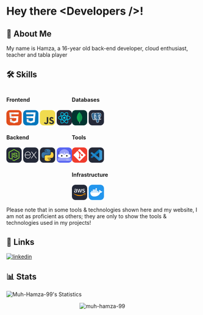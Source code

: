 # Hey there &#60;Developers /&#62;! 

## 🚀 About Me

My name is Hamza, a 16-year old back-end developer, cloud enthusiast, teacher and tabla player

## 🛠 Skills
<div style="display: flex; flex-direction: row;">
  <div>
    <h4>Frontend</h4>
    <img width ="40px" unselectable="True" src ="https://github.com/tandpfun/skill-icons/blob/main/icons/HTML.svg">
    <img width ="40px" unselectable="True" src ="https://github.com/tandpfun/skill-icons/blob/main/icons/CSS.svg">
    <img width ="40px" unselectable="True" src ="https://github.com/tandpfun/skill-icons/blob/main/icons/JavaScript.svg">
    <img width ="40px" unselectable="True" src ="https://github.com/tandpfun/skill-icons/blob/main/icons/React-Dark.svg">
    <br />
    <h4>Backend</h4>
    <img width ="40px" unselectable="True" src ="https://github.com/tandpfun/skill-icons/blob/main/icons/NodeJS-Dark.svg">
    <img width ="40px" unselectable="True" src ="https://github.com/tandpfun/skill-icons/blob/main/icons/ExpressJS-Dark.svg">
    <img width ="40px" unselectable="True" src ="https://github.com/tandpfun/skill-icons/blob/main/icons/Python-Dark.svg">
    <img width ="40px" unselectable="True" src ="https://github.com/tandpfun/skill-icons/blob/main/icons/DiscordBots.svg">
  </div>
  <div>
    <h4>Databases</h4>
    <img width ="40px" unselectable="True" src ="https://github.com/tandpfun/skill-icons/blob/main/icons/MongoDB.svg">
    <img width ="40px" unselectable="True" src ="https://github.com/tandpfun/skill-icons/blob/main/icons/PostgreSQL-Dark.svg">
    <br />
    <h4>Tools</h4>
    <img width ="40px" unselectable="True" src ="https://github.com/tandpfun/skill-icons/blob/main/icons/Git.svg">
    <img width ="40px" unselectable="True" src ="https://github.com/tandpfun/skill-icons/blob/main/icons/VSCode-Dark.svg">
    <br />
    <h4>Infrastructure</h4>
    <img width ="40px" unselectable="True" src ="https://github.com/tandpfun/skill-icons/blob/main/icons/AWS-Dark.svg">
    <img width ="40px" unselectable="True" src ="https://github.com/tandpfun/skill-icons/blob/main/icons/Docker.svg">
  </div>
</div>

Please note that in some tools & technologies shown here and my website, I am not as proficient as others; they are only to show the tools & technologies used in my projects!

## 🔗 Links
[![linkedin](https://img.shields.io/badge/linkedin-0A66C2?style=for-the-badge&logo=linkedin&logoColor=white)](https://www.linkedin.com/in/muhammad-hamza-18bb1a21b/)

## 📊 Stats
![Muh-Hamza-99's Statistics](https://github-readme-stats.vercel.app/api?username=Muh-Hamza-99&show_icons=true)

<p align="center"> <img src="https://komarev.com/ghpvc/?username=muh-hamza-99&label=Profile%20views&color=0e75b6&style=flat" alt="muh-hamza-99" /> </p>
